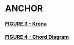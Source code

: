 # ANCHOR
<h3><a target="_blank" href="http://htmlpreview.github.io/?https://github.com/gonzalezem/ANCHOR/blob/master/figure1/ISS_raw_counts.html">FIGURE 3 - Krona</a></h3>

<h3><a target="_blank" href="http://htmlpreview.github.io/?https://github.com/gonzalezem/ANCHOR/blob/master/figure4/DA_OTUs_Harmony_vs_Destiny.html">FIGURE 4 - Chord Diagram</a></h3>
